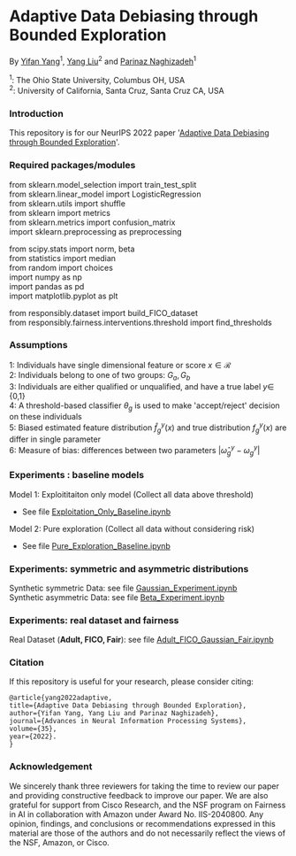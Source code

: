 # Adaptive Data Debiasing through Bounded Exploration

By [Yifan Yang](https://sites.google.com/view/yangyifan/yifan_yang)<sup>1</sup>, [Yang Liu](http://www.yliuu.com/)<sup>2</sup> and [Parinaz Naghizadeh](https://parinazn.com/)<sup>1</sup>  

  <sup>1</sup>: The Ohio State University, Columbus OH, USA  
  <sup>2</sup>: University of California, Santa Cruz, Santa Cruz CA, USA 

### Introduction

This repository is for our NeurIPS 2022 paper '[Adaptive Data Debiasing through Bounded Exploration](https://arxiv.org/abs/2110.13054)'.

### Required packages/modules

from sklearn.model_selection import train_test_split  
from sklearn.linear_model import LogisticRegression  
from sklearn.utils import shuffle  
from sklearn import metrics  
from sklearn.metrics import confusion_matrix  
import sklearn.preprocessing as preprocessing  

from scipy.stats import norm, beta  
from statistics import median  
from random import choices  
import numpy as np  
import pandas as pd  
import matplotlib.pyplot as plt  

from responsibly.dataset import build_FICO_dataset  
from responsibly.fairness.interventions.threshold import find_thresholds  
 

### Assumptions  

1: Individuals have single dimensional feature or score $x \in \mathcal{R}$  
2: Individuals belong to one of two groups: $G_a, G_b$  
3: Individuals are either qualified or unqualified, and have a true label $y \in$  {0,1}  
4: A threshold-based classifier $\theta_g$ is used to make 'accept/reject' decision on these individuals  
5: Biased estimated feature distribution $\hat{f}^y_g(x)$ and true distribution $f^y_g(x)$ are differ in single parameter  
6: Measure of bias: differences between two parameters $|\hat{\omega}^y_g - \omega^y_g|$

### Experiments : baseline models  

Model 1: Exploititaiton only model (Collect all data above threshold)  
- See file [Exploitation_Only_Baseline.ipynb](Exploitation_Only_Baseline.ipynb) 

Model 2: Pure exploration (Collect all data without considering risk)  
- See file [Pure_Exploration_Baseline.ipynb](Pure_Exploration_Baseline.ipynb)

### Experiments: symmetric and asymmetric distributions

Synthetic symmetric Data: see file [Gaussian_Experiment.ipynb](Gaussian_Experiment.ipynb)  
Synthetic asymmetric Data: see file [Beta_Experiment.ipynb](Beta_Experiment.ipynb)  

### Experiments: real dataset and fairness

Real Dataset (**Adult, FICO, Fair**): see file [Adult_FICO_Gaussian_Fair.ipynb](Adult_FICO_Gaussian_Fair.ipynb)  


### Citation

If this repository is useful for your research, please consider citing:  

    @article{yang2022adaptive,  
    title={Adaptive Data Debiasing through Bounded Exploration},  
    author={Yifan Yang, Yang Liu and Parinaz Naghizadeh},  
    journal={Advances in Neural Information Processing Systems}, 
    volume={35},
    year={2022}. 
    }
   

### Acknowledgement  
We sincerely thank three reviewers for taking the time to review our paper and providing constructive feedback to improve our paper. We are also grateful for support from Cisco Research, and the NSF program on Fairness in AI in collaboration with Amazon under Award No. IIS-2040800. Any opinion, findings, and conclusions or recommendations expressed in this material are those of the authors and do not necessarily reflect the views of the NSF, Amazon, or Cisco.
